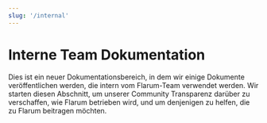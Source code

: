 ```yaml
---
slug: '/internal'
---
```


# Interne Team Dokumentation

Dies ist ein neuer Dokumentationsbereich, in dem wir einige Dokumente veröffentlichen werden, die intern vom Flarum-Team verwendet werden. Wir starten diesen Abschnitt, um unserer Community Transparenz darüber zu verschaffen, wie Flarum betrieben wird, und um denjenigen zu helfen, die zu Flarum beitragen möchten.